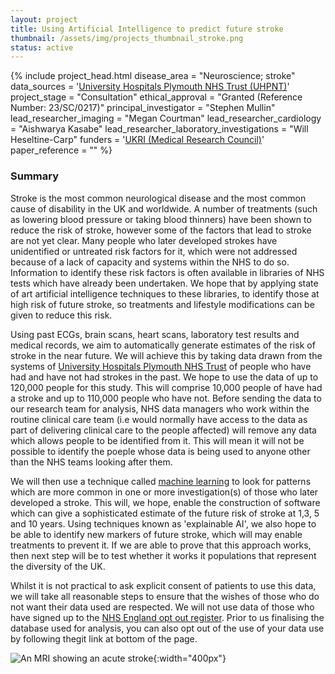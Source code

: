 ```yaml
---
layout: project
title: Using Artificial Intelligence to predict future stroke
thumbnail: /assets/img/projects_thumbnail_stroke.png
status: active
---
```


{% include project_head.html
disease_area = "Neuroscience; stroke"
data_sources = '<a href="https://www.plymouthhospitals.nhs.uk/">University Hospitals Plymouth NHS Trust (UHPNT)</a>'
project_stage = "Consultation"
ethical_approval = "Granted (Reference Number: 23/SC/0217)"
principal_investigator = "Stephen Mullin"
lead_researcher_imaging = "Megan Courtman"
lead_researcher_cardiology = "Aishwarya Kasabe"
lead_researcher_laboratory_investigations = "Will Heseltine-Carp"
funders = '<a href="https://www.ukri.org/councils/mrc/">UKRI (Medical Research Council)</a>'
paper_reference = ""
%}

### Summary
Stroke is the most common neurological disease and the most common cause of disability in the UK and worldwide. A number of treatments (such as lowering blood pressure or taking blood thinners) have been shown to reduce the risk of stroke, however some of the factors that lead to stroke are not yet clear. Many people who later developed strokes have unidentified or untreated risk factors for it, which were not addressed because of a lack of capacity and systems within the NHS to do so. Information to identify these risk factors is often available in libraries of NHS tests which have already been undertaken. We hope that by applying state of art artificial intelligence techniques to these libraries, to identify those at high risk of future stroke, so treatments and lifestyle modifications can be given to reduce this risk.

Using past ECGs, brain scans, heart scans, laboratory test results and medical records, we aim to automatically generate estimates of the risk of stroke in the near future. We will achieve this by taking data drawn from the systems of [University Hospitals Plymouth NHS Trust](https://www.plymouthhospitals.nhs.uk/) of people who have had and have not had strokes in the past. We hope to use the data of up to 120,000 people for this study. This will comprise 10,000 people of have had a stroke and up to 110,000 people who have not. Before sending the data to our research team for analysis, NHS data managers who work within the routine clinical care team (i.e would normally have access to the data as part of delivering clinical care to the people affected) will remove any data which allows people to be identified from it. This will mean it will not be possible to identify the poeple whose data is being used to anyone other than the NHS teams looking after them.

We will then use a technique called [machine learning](https://www.simplilearn.com/tutorials/machine-learning-tutorial/machine-learning-steps) to look for patterns which are more common in one or more investigation(s) of those who later developed a stroke. This will, we hope, enable the construction of software which can give a sophisticated estimate of the future risk of stroke at 1,3, 5 and 10 years. Using techniques known as 'explainable AI', we also hope to be able to identify new markers of future stroke, which will may enable treatments to prevent it. If we are able to prove that this approach works, then next step will be to test whether it works it populations that represent the diversity of the UK.

Whilst it is not practical to ask explicit consent of patients to use this data, we will take all reasonable steps to ensure that the wishes of those who do not want their data used are respected. We will not use data of those who have signed up to the [NHS England opt out register](https://digital.nhs.uk/services/national-data-opt-out). Prior to us finalising the database used for analysis, you can also opt out of the use of your data use by following thegit  link at bottom of the page.

![An MRI showing an acute stroke](/assets/img/projects_image_stroke.png){:width="400px"}
